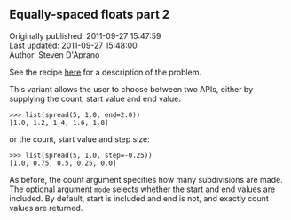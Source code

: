 ## Equally-spaced floats part 2  
Originally published: 2011-09-27 15:47:59  
Last updated: 2011-09-27 15:48:00  
Author: Steven D'Aprano  
  
See the recipe [here](http://code.activestate.com/recipes/577878) for a description of the problem.

This variant allows the user to choose between two APIs, either by supplying the count, start value and end value:

    >>> list(spread(5, 1.0, end=2.0))
    [1.0, 1.2, 1.4, 1.6, 1.8]

or the count, start value and step size:

    >>> list(spread(5, 1.0, step=-0.25))
    [1.0, 0.75, 0.5, 0.25, 0.0]

As before, the count argument specifies how many subdivisions are made. The optional argument `mode` selects whether the start and end values are included. By default, start is included and end is not, and exactly count values are returned.